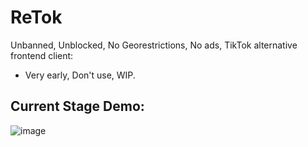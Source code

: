 # ReTok
Unbanned, Unblocked, No Georestrictions, No ads, TikTok alternative frontend client:
- Very early, Don't use, WIP.
## Current Stage Demo:
![image](https://github.com/user-attachments/assets/a5f474de-3dd8-4d8c-a191-c2f3ac202b99)

